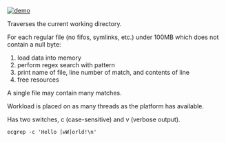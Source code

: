 [![demo](https://asciinema.org/a/486661.svg)](https://asciinema.org/a/486661?autoplay=1)

Traverses the current working directory. 

For each regular file (no fifos, symlinks, etc.) under 100MB which does not contain a null byte:

1. load data into memory
2. perform regex search with pattern
3. print name of file, line number of match, and contents of line
4. free resources

A single file may contain many matches.

Workload is placed on as many threads as the platform has available.

Has two switches, c (case-sensitive) and v (verbose output).

`ecgrep -c 'Hello [wW]orld!\n'`
